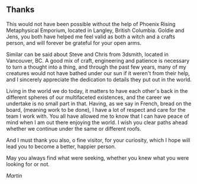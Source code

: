 ## Thanks

This would not have been possible without the help of Phoenix Rising Metaphysical Emporium,
located in Langley, British Columbia.
Goldie and Jens, you both have helped me feel valid as both a witch and a crafts person,
and will forever be grateful for your open arms.

Similar can be said about Steve and Chris from 3dsmith, located in Vancouver, BC.
A good mix of craft, engineering and patience is necessary to turn a thought into a thing,
and through the past few years, many of my creatures would not have bathed under our sun
if it weren't from their help, and I sincerely appreciate the dedication to details they put out in the world.

Living in the world we do today, it matters to have each other's back
in the different spheres of our multifaceted existences, and the career we undertake is no small part in that.
Having, as we say in French, bread on the board,
(meaning work to be done), I have a lot of respect and care for the team I work with.
You all have allowed me to know that I can have peace of mind
when I am out there enjoying the world. I wish you clear paths ahead whether we continue
under the same or different roofs.

And I must thank you also, o fine visitor, for your curiosity,
which I hope will lead you to become a better, happier person.

May you always find what were seeking, whether you knew what you were looking for or not.

*Martin*